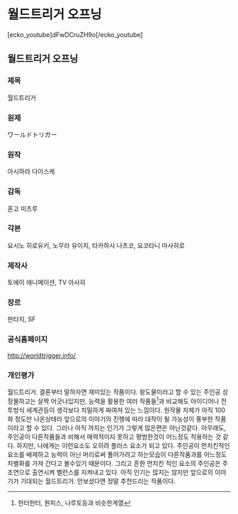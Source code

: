 # 월드트리거 오프닝

[ecko_youtube]dFwDCruZH9o[/ecko_youtube]

월드트리거 오프닝
---
### 제목
월드트리거
### 원제
ワールドトリガー
### 원작
아시하라 다이스케
### 감독
혼고 미츠루
### 각본
요시노 히로유키, 노무라 유이치, 타카하시 나츠코, 요코타니 마사히로
### 제작사
토에이 애니메이션, TV 아사히
### 장르
판타지, SF
### 공식홈페이지
<http://worldtrigger.info/>
### 개인평가
월드트리거.
결론부터 말하자면 재미있는 작품이다. 왕도물이라고 할 수 있는 주인공 성장물하고는 살짝 어긋나있지만, 능력을 활용한 여러 작품들[^1]과 비교해도 아이디어나 전투방식 세계관등이 생각보다 치밀하게 짜여져 있는 느낌이다. 원작물 자체가 아직 100화 정도만 나온상태라 앞으로의 이야기의 진행에 따라 대작이 될 가능성이 풍부한 작품이라고 할 수 있다.
그러나 아직 까지는 인기가 그렇게 많은편은 아닌것같다. 아무래도, 주인공이 다른작품들과 비해서 매력적이지 못하고 평범한것이 어느정도 작용하는 것 같다. 하지만, 나에게는 이런요소도 오히려 플러스 요소가 되고 있다. 주인공이 먼치킨적인 요소를 배제하고 능력이 아닌 머리로써 풀어가려고 하는모습이 다른작품과를 어느정도 차별화를 가져 간다고 볼수있기 때문이다. 그리고 흔한 먼치킨 적인 요소의 주인공은 주조연으로 출연시켜 벨런스를 지켜내고 있다.
아직 인기는 많지는 않지만 앞으로의 이야기가 기대되는 월드트리거.
안보셨다면 정말 추천드리는 작품이다.

[^1]: 헌터헌터, 원피스, 나루토등과 비슷한계열